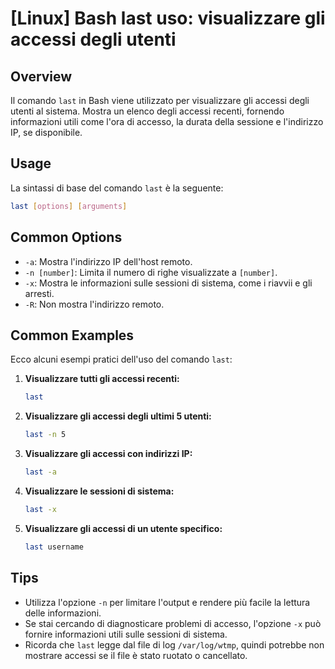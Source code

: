 # [Linux] Bash last uso: visualizzare gli accessi degli utenti

## Overview
Il comando `last` in Bash viene utilizzato per visualizzare gli accessi degli utenti al sistema. Mostra un elenco degli accessi recenti, fornendo informazioni utili come l'ora di accesso, la durata della sessione e l'indirizzo IP, se disponibile.

## Usage
La sintassi di base del comando `last` è la seguente:

```bash
last [options] [arguments]
```

## Common Options
- `-a`: Mostra l'indirizzo IP dell'host remoto.
- `-n [number]`: Limita il numero di righe visualizzate a `[number]`.
- `-x`: Mostra le informazioni sulle sessioni di sistema, come i riavvii e gli arresti.
- `-R`: Non mostra l'indirizzo remoto.

## Common Examples
Ecco alcuni esempi pratici dell'uso del comando `last`:

1. **Visualizzare tutti gli accessi recenti:**
   ```bash
   last
   ```

2. **Visualizzare gli accessi degli ultimi 5 utenti:**
   ```bash
   last -n 5
   ```

3. **Visualizzare gli accessi con indirizzi IP:**
   ```bash
   last -a
   ```

4. **Visualizzare le sessioni di sistema:**
   ```bash
   last -x
   ```

5. **Visualizzare gli accessi di un utente specifico:**
   ```bash
   last username
   ```

## Tips
- Utilizza l'opzione `-n` per limitare l'output e rendere più facile la lettura delle informazioni.
- Se stai cercando di diagnosticare problemi di accesso, l'opzione `-x` può fornire informazioni utili sulle sessioni di sistema.
- Ricorda che `last` legge dal file di log `/var/log/wtmp`, quindi potrebbe non mostrare accessi se il file è stato ruotato o cancellato.